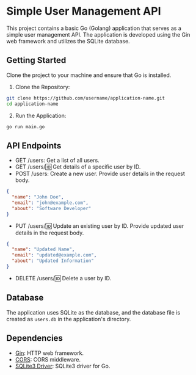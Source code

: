 # Simple User Management API

This project contains a basic Go (Golang) application that serves as a simple user management API. The application is developed using the Gin web framework and utilizes the SQLite database.

## Getting Started

Clone the project to your machine and ensure that Go is installed.

1. Clone the Repository:
```bash
git clone https://github.com/username/application-name.git
cd application-name
```

2. Run the Application:
```bash
go run main.go
```

## API Endpoints
- GET /users: Get a list of all users.
- GET /users/:id: Get details of a specific user by ID.
- POST /users: Create a new user. Provide user details in the request body.
```json
{
  "name": "John Doe",
  "email": "john@example.com",
  "about": "Software Developer"
}
```
- PUT /users/:id: Update an existing user by ID. Provide updated user details in the request body.
```json
{
  "name": "Updated Name",
  "email": "updated@example.com",
  "about": "Updated Information"
}
```
- DELETE /users/:id: Delete a user by ID.

## Database
The application uses SQLite as the database, and the database file is created as `users.db` in the application's directory.

## Dependencies
- [Gin](https://github.com/gin-gonic/gin): HTTP web framework.
- [CORS](https://github.com/gin-contrib/cors): CORS middleware.
- [SQLite3 Driver](https://github.com/mattn/go-sqlite3): SQLite3 driver for Go.